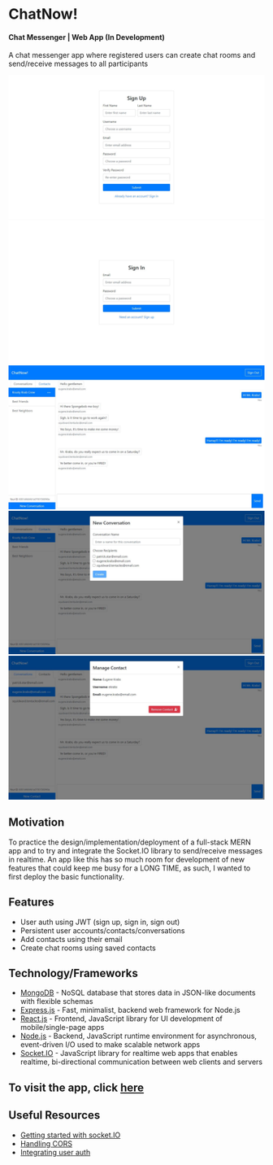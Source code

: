 # ChatNow!
#### Chat Messenger | Web App (In Development)
A chat messenger app where registered users can create chat rooms and send/receive messages to all participants

![ChatNow! Sign Up](https://raw.githubusercontent.com/rjnares/chat-now-message-app/main/images/signup.JPG)
![ChatNow! Sign In](https://raw.githubusercontent.com/rjnares/chat-now-message-app/main/images/signin.JPG)
![ChatNow! Conversations](https://raw.githubusercontent.com/rjnares/chat-now-message-app/main/images/conversations.JPG)
![ChatNow! New Conversation](https://raw.githubusercontent.com/rjnares/chat-now-message-app/main/images/new-conversation.JPG)
![ChatNow! Manage Contact](https://raw.githubusercontent.com/rjnares/chat-now-message-app/main/images/manage-contacts.JPG)

## Motivation
To practice the design/implementation/deployment of a full-stack MERN app and to try and integrate the Socket.IO library to send/receive messages in realtime. An app like this has so much room for development of new features that could keep me busy for a LONG TIME, as such, I wanted to first deploy the basic functionality.

## Features
- User auth using JWT (sign up, sign in, sign out)
- Persistent user accounts/contacts/conversations
- Add contacts using their email
- Create chat rooms using saved contacts

## Technology/Frameworks
- [MongoDB](https://mongodb.com/) - NoSQL database that stores data in JSON-like documents with flexible schemas
- [Express.js](https://expressjs.com/) - Fast, minimalist, backend web framework for Node.js
- [React.js](https://reactjs.org/) - Frontend, JavaScript library for UI development of mobile/single-page apps
- [Node.js](https://nodejs.org/) - Backend, JavaScript runtime environment for asynchronous, event-driven I/O used to make scalable network apps
- [Socket.IO](https://socket.io/) - JavaScript library for realtime web apps that enables realtime, bi-directional communication between web clients and servers

## To visit the app, click [here](https://chat-now-messenger.netlify.app/)

## Useful Resources
- [Getting started with socket.IO](https://socket.io/get-started/chat)
- [Handling CORS](https://socket.io/docs/v3/handling-cors/)
- [Integrating user auth](https://dev.to/dipakkr/implementing-authentication-in-nodejs-with-express-and-jwt-codelab-1-j5i)
